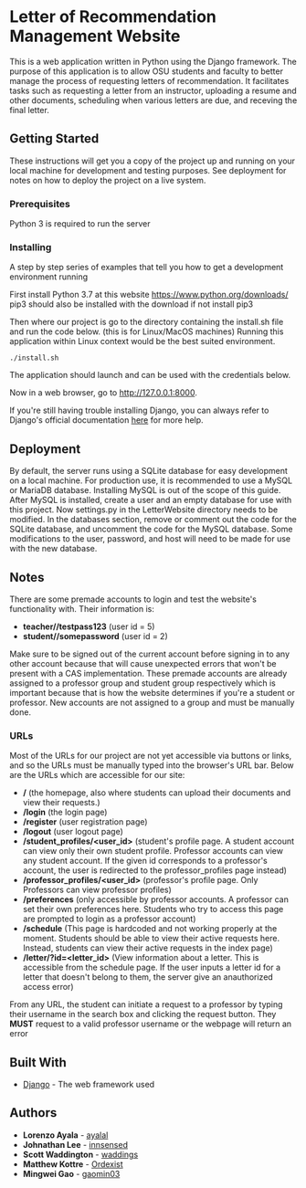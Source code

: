 # Letter of Recommendation Management Website

This is a web application written in Python using the Django framework. The purpose of this application is to allow OSU students and faculty to better manage the process of requesting letters of recommendation. It facilitates tasks such as requesting a letter from an instructor, uploading a resume and other documents, scheduling when various letters are due, and receving the final letter.

## Getting Started

These instructions will get you a copy of the project up and running on your local machine for development and testing purposes. See deployment for notes on how to deploy the project on a live system.

### Prerequisites

Python 3 is required to run the server

### Installing

A step by step series of examples that tell you how to get a development environment running

First install Python 3.7 at this website https://www.python.org/downloads/ pip3 should also be installed with the download if 
not install pip3

Then where our project is go to the directory containing the install.sh file and run the code below. (this is for Linux/MacOS machines)
Running this application within Linux context would be the best suited environment. 

```
./install.sh
```

The application should launch and can be used with the credentials below.


Now in a web browser, go to http://127.0.0.1:8000.

If you're still having trouble installing Django, you can always refer to Django's official documentation [here](https://docs.djangoproject.com/en/2.1/topics/install/#install-the-django-code) for more help.

## Deployment

By default, the server runs using a SQLite database for easy development on a local machine. For production use, it is recommended to use a MySQL or MariaDB database. Installing MySQL is out of the scope of this guide. After MySQL is installed, create a user and an empty database for use with this project. Now settings.py in the LetterWebsite directory needs to be modified. In the databases section, remove or comment out the code for the SQLite database, and uncomment the code for the MySQL database. Some modifications to the user, password, and host will need to be made for use with the new database.


## Notes

There are some premade accounts to login and test the website's functionality with. Their information is:

* **teacher//testpass123** (user id = 5)
* **student//somepassword** (user id = 2)

Make sure to be signed out of the current account before signing in to any other account because that will cause unexpected errors that won't be present with a CAS implementation. These premade accounts are already assigned to a professor group and student group respectively which is important because that is how the website determines if you're a student or professor. New accounts are not assigned to a group and must be manually done.


### URLs

Most of the URLs for our project are not yet accessible via buttons or links, and so the URLs must be manually typed into the browser's URL bar. Below are the URLs which are accessible for our site:

* **/** (the homepage, also where students can upload their documents and view their requests.)
* **/login** (the login page)
* **/register** (user registration page)
* **/logout** (user logout page)
* **/student_profiles/<user_id>** (student's profile page. A student account can view only their own student profile. Professor accounts can view any student account. If the given id corresponds to a professor's account, the user is redirected to the professor_profiles page instead)
* **/professor_profiles/<user_id>** (professor's profile page. Only Professors can view professor profiles)
* **/preferences** (only accessible by professor accounts. A professor can set their own preferences here. Students who try to access this page are prompted to login as a professor account)
* **/schedule** (This page is hardcoded and not working properly at the moment. Students should be able to view their active requests here. Instead, students can view their active requests in the index page)
* **/letter/?id=<letter_id>** (View information about a letter. This is accessible from the schedule page. If the user inputs a letter id for a letter that doesn't belong to them, the server give an anauthorized access error)

From any URL, the student can initiate a request to a professor by typing their username in the search box and clicking the request button. They **MUST** request to a valid professor username or the webpage will return an error

## Built With

* [Django](https://www.djangoproject.com/) - The web framework used

## Authors

* **Lorenzo Ayala** - [ayalal](https://github.com/ayalal)
* **Johnathan Lee** - [innsensed](https://github.com/innsensed)
* **Scott Waddington** - [waddings](https://github.com/waddings)
* **Matthew Kottre** - [Ordexist](https://github.com/Ordexist)
* **Mingwei Gao** - [gaomin03](https://github.com/gaomin03)
